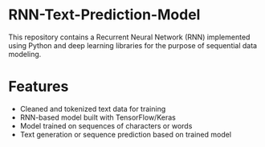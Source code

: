 # RNN-Text-Prediction-Model
This repository contains a Recurrent Neural Network (RNN) implemented using Python and deep learning libraries for the purpose of sequential data modeling.

# Features

- Cleaned and tokenized text data for training
- RNN-based model built with TensorFlow/Keras
- Model trained on sequences of characters or words
- Text generation or sequence prediction based on trained model
